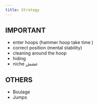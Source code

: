 ```yaml
---
title: Strategy
---
```



IMPORTANT 
---
+ enter hoops (hammer hoop take time )
+ correct position (mental stability)
+ cleaning around the hoop
+  hiding
+ niche عشش

OTHERS 
---
+ Boulage
+ Jumps 
